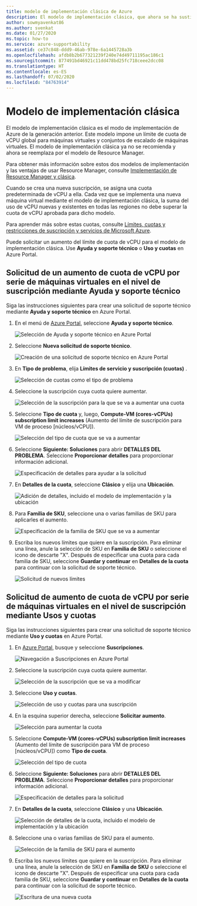 ```yaml
---
title: modelo de implementación clásica de Azure
description: El modelo de implementación clásica, que ahora se ha sustituido por el modelo de Resource Manager, aplica un límite de cuota de vCPU global para las máquinas virtuales y los conjuntos de escalado de máquinas virtuales.
author: sowmyavenkat86
ms.author: svenkat
ms.date: 01/27/2020
ms.topic: how-to
ms.service: azure-supportability
ms.assetid: ce37c848-ddd9-46ab-978e-6a1445728a3b
ms.openlocfilehash: afdb8b2b677321239f240e74d49711195ac186c1
ms.sourcegitcommit: 877491bd46921c11dd478bd25fc718ceee2dcc08
ms.translationtype: HT
ms.contentlocale: es-ES
ms.lasthandoff: 07/02/2020
ms.locfileid: "84763914"
---
```

# <a name="classic-deployment-model"></a>Modelo de implementación clásica

El modelo de implementación clásica es el modo de implementación de Azure de la generación anterior. Este modelo impone un límite de cuota de vCPU global para máquinas virtuales y conjuntos de escalado de máquinas virtuales. El modelo de implementación clásica ya no se recomienda y ahora se reemplaza por el modelo de Resource Manager.

Para obtener más información sobre estos dos modelos de implementación y las ventajas de usar Resource Manager, consulte [Implementación de Resource Manager y clásica](../../azure-resource-manager/management/deployment-models.md).

Cuando se crea una nueva suscripción, se asigna una cuota predeterminada de vCPU a ella. Cada vez que se implementa una nueva máquina virtual mediante el modelo de implementación clásica, la suma del uso de vCPU nuevas y existentes en todas las regiones no debe superar la cuota de vCPU aprobada para dicho modelo.

Para aprender más sobre estas cuotas, consulte [Límites, cuotas y restricciones de suscripción y servicios de Microsoft Azure](../../azure-resource-manager/management/azure-subscription-service-limits.md).

Puede solicitar un aumento del límite de cuota de vCPU para el modelo de implementación clásica. Use **Ayuda y soporte técnico** o **Uso y cuotas** en Azure Portal.

## <a name="request-per-vm-series-vcpu-quota-increase-at-subscription-level-using-help--support"></a>Solicitud de un aumento de cuota de vCPU por serie de máquinas virtuales en el nivel de suscripción mediante Ayuda y soporte técnico

Siga las instrucciones siguientes para crear una solicitud de soporte técnico mediante **Ayuda y soporte técnico** en Azure Portal.

1. En el menú de [Azure Portal](https://portal.azure.com), seleccione **Ayuda y soporte técnico**.

   ![Selección de Ayuda y soporte técnico en Azure Portal](./media/resource-manager-core-quotas-request/help-plus-support.png)

1. Seleccione **Nueva solicitud de soporte técnico**.

   ![Creación de una solicitud de soporte técnico en Azure Portal](./media/resource-manager-core-quotas-request/new-support-request.png)

1. En **Tipo de problema**, elija **Límites de servicio y suscripción (cuotas)** .

   ![Selección de cuotas como el tipo de problema](./media/resource-manager-core-quotas-request/select-quota-issue-type.png)

1. Seleccione la suscripción cuya cuota quiere aumentar.

   ![Selección de la suscripción para la que se va a aumentar una cuota](./media/resource-manager-core-quotas-request/select-subscription-support-request.png)

1. Seleccione **Tipo de cuota** y, luego, **Compute-VM (cores-vCPUs) subscription limit increases** (Aumento del límite de suscripción para VM de proceso [núcleos/vCPU]).

   ![Selección del tipo de cuota que se va a aumentar](./media/resource-manager-core-quotas-request/select-quota-type.png)

1. Seleccione **Siguiente: Soluciones** para abrir **DETALLES DEL PROBLEMA**. Seleccione **Proporcionar detalles** para proporcionar información adicional.

   ![Especificación de detalles para ayudar a la solicitud](./media/resource-manager-core-quotas-request/provide-details-link.png)

1. En **Detalles de la cuota**, seleccione **Clásico** y elija una **Ubicación**.

   ![Adición de detalles, incluido el modelo de implementación y la ubicación](./media/resource-manager-core-quotas-request/quota-details-classic.png)

1. Para **Familia de SKU**, seleccione una o varias familias de SKU para aplicarles el aumento.

   ![Especificación de la familia de SKU que se va a aumentar](./media/resource-manager-core-quotas-request/sku-family-classic.png)

1. Escriba los nuevos límites que quiere en la suscripción. Para eliminar una línea, anule la selección de SKU en **Familia de SKU** o seleccione el icono de descarte "X". Después de especificar una cuota para cada familia de SKU, seleccione **Guardar y continuar** en **Detalles de la cuota** para continuar con la solicitud de soporte técnico.

   ![Solicitud de nuevos límites](./media/resource-manager-core-quotas-request/new-limits-classic.png)

## <a name="request-per-vm-series-vcpu-quota-increase-at-subscription-level-using-usage--quotas"></a>Solicitud de aumento de cuota de vCPU por serie de máquinas virtuales en el nivel de suscripción mediante Usos y cuotas

Siga las instrucciones siguientes para crear una solicitud de soporte técnico mediante **Uso y cuotas** en Azure Portal.

1. En [Azure Portal](https://portal.azure.com), busque y seleccione **Suscripciones**.

   ![Navegación a Suscripciones en Azure Portal](./media/resource-manager-core-quotas-request/search-for-subscriptions.png)

1. Seleccione la suscripción cuya cuota quiere aumentar.

   ![Selección de la suscripción que se va a modificar](./media/resource-manager-core-quotas-request/select-subscription-change-quota.png)

1. Seleccione **Uso y cuotas**.

   ![Selección de uso y cuotas para una suscripción](./media/resource-manager-core-quotas-request/select-usage-plus-quotas.png)

1. En la esquina superior derecha, seleccione **Solicitar aumento**.

   ![Selección para aumentar la cuota](./media/resource-manager-core-quotas-request/request-increase-from-subscription.png)

1. Seleccione **Compute-VM (cores-vCPUs) subscription limit increases** (Aumento del límite de suscripción para VM de proceso [núcleos/vCPU]) como **Tipo de cuota**.

   ![Selección del tipo de cuota](./media/resource-manager-core-quotas-request/select-quota-type.png)

1. Seleccione **Siguiente: Soluciones** para abrir **DETALLES DEL PROBLEMA**. Seleccione **Proporcionar detalles** para proporcionar información adicional.

   ![Especificación de detalles para la solicitud](./media/resource-manager-core-quotas-request/provide-details-link.png)

1. En **Detalles de la cuota**, seleccione **Clásico** y una **Ubicación**.

   ![Selección de detalles de la cuota, incluido el modelo de implementación y la ubicación](./media/resource-manager-core-quotas-request/quota-details-classic.png)

1. Seleccione una o varias familias de SKU para el aumento.

   ![Selección de la familia de SKU para el aumento](./media/resource-manager-core-quotas-request/sku-family-classic.png)

1. Escriba los nuevos límites que quiere en la suscripción. Para eliminar una línea, anule la selección de SKU en **Familia de SKU** o seleccione el icono de descarte "X". Después de especificar una cuota para cada familia de SKU, seleccione **Guardar y continuar** en **Detalles de la cuota** para continuar con la solicitud de soporte técnico.

   ![Escritura de una nueva cuota](./media/resource-manager-core-quotas-request/new-limits-classic.png)

